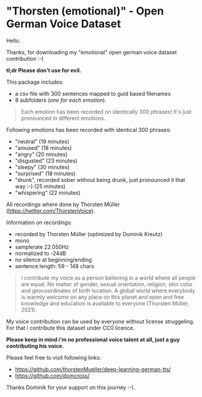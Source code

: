 # "Thorsten (emotional)" - Open German Voice Dataset
Hello.

Thanks, for downloading my "emotional" open german voice dataset contribution :-)

**tl;dr Please don't use for evil.**

This package includes:
* a csv file with 300 sentences mapped to guid based filenames
* 8 subfolders (*one for each emotion*).
> Each emotion has been recorded on identically 300 phrases! It's just pronounced in different emotions.

Following emotions has been recorded with identical 300 phrases:
* "neutral" (19 minutes)
* "amused" (18 minutes)
* "angry" (20 minutes)
* "disgusted" (23 minutes)
* "sleepy" (30 minutes)
* "surprised" (18 minutes)
* "drunk", recorded sober without being drunk, just pronounced it that way :-) (25 minutes)
* "whispering" (22 minutes)

All recordings where done by Thorsten Müller (https://twitter.com/ThorstenVoice).

Information on recordings:
* recorded by Thorsten Müller (optimized by Dominik Kreutz)
* mono
* samplerate 22.050Hz
* normalized to -24dB
* no silence at beginning/ending
* sentence length: 59 - 148 chars

> I contribute my voice as a person believing in a world where all people are equal. No matter of gender, sexual orientation, religion, skin color and geocoordinates of birth location. A global world where everybody is warmly welcome on any place on this planet and open and free knowledge and education is available to everyone (Thorsten Müller, 2021).

My voice contribution can be used by everyone without license struggeling. For that i contribute this dataset under CC0 licence.

 **Please keep in mind i'm no professional voice talent at all, just a guy contributing his voice.**

Please feel free to visit following links:
* https://github.com/thorstenMueller/deep-learning-german-tts/
* https://github.com/domcross/


Thanks Dominik for your support on this journey :-).